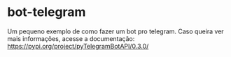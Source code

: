 # bot-telegram
Um pequeno exemplo de como fazer um bot pro telegram. Caso queira ver mais informações, acesse a documentação: https://pypi.org/project/pyTelegramBotAPI/0.3.0/ 
